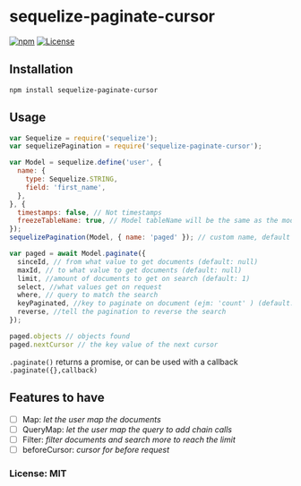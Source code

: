 # sequelize-paginate-cursor 
[![npm](https://img.shields.io/npm/dm/mongoose-paginate-cursor.svg?maxAge=2592000)](https://www.npmjs.com/package/sequelize-paginate-cursor)
[![License](https://img.shields.io/npm/l/mongoose-paginate-cursor.svg?maxAge=2592000?style=plastic)](https://github.com/mirabalj/sequelize-paginate-cursor/blob/master/license)

## Installation

`npm install sequelize-paginate-cursor`

## Usage
```js
var Sequelize = require('sequelize');
var sequelizePagination = require('sequelize-paginate-cursor');

var Model = sequelize.define('user', {
  name: {
    type: Sequelize.STRING,
    field: 'first_name',
  },
}, {
  timestamps: false, // Not timestamps
  freezeTableName: true, // Model tableName will be the same as the model name
});
sequelizePagination(Model, { name: 'paged' }); // custom name, default 'paginate'

var paged = await Model.paginate({
  sinceId, // from what value to get documents (default: null)
  maxId, // to what value to get documents (default: null)
  limit, //amount of documents to get on search (default: 1)
  select, //what values get on request
  where, // query to match the search
  keyPaginated, //key to paginate on document (ejm: 'count' ) (default: 'id')
  reverse, //tell the pagination to reverse the search
});

paged.objects // objects found
paged.nextCursor // the key value of the next cursor
```
`.paginate()` returns a promise, or can be used with a callback
`.paginate({},callback)`

## Features to have
- [ ] Map: *let the user map the documents*
- [ ] QueryMap: *let the user map the query to add chain calls*
- [ ] Filter: *filter documents and search more to reach the limit*
- [ ] beforeCursor: *cursor for before request*

### License: MIT
